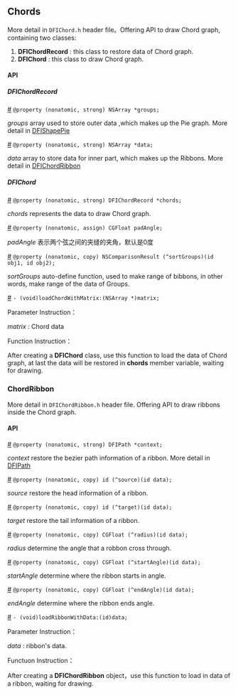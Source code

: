 ## Chords

More detail in `DFIChord.h` header file。Offering API to draw Chord graph, containing two classes:

1. **DFIChordRecord** : this class to restore data of Chord graph.
2. **DFIChord** : this class to draw Chord graph.

#### API

##### DFIChordRecord

[#]() `@property (nonatomic, strong) NSArray *groups;`

*groups* array used to store outer data ,which makes up the Pie graph. More detail in [DFIShapePie]()

[#]() `@property (nonatomic, strong) NSArray *data;`

*data* array to store data for inner part, which makes up the Ribbons. More detail in  [DFIChordRibbon]()

##### DFIChord

[#]() `@property (nonatomic, strong) DFIChordRecord *chords;`

*chords* represents the data to draw Chord graph.

[#]() `@property (nonatomic, assign) CGFloat padAngle;`

*padAngle* 表示两个弦之间的夹缝的夹角，默认是0度

[#]() `@property (nonatomic, copy) NSComparisonResult (^sortGroups)(id obj1, id obj2);`

*sortGroups* auto-define function, used to make range of bibbons, in other words, make range of the data of Groups.

[#]() `- (void)loadChordWithMatrix:(NSArray *)matrix;`

Parameter Instruction：

*matrix* : Chord data

Function Instruction：

After creating a **DFIChord** class, use this function to load the data of Chord graph, at last the data will be restored in  **chords** member variable, waiting for drawing.

### ChordRibbon

More detail in `DFIChordRibbon.h` header file. Offering API to draw ribbons inside the Chord graph.

#### API

[#]() `@property (nonatomic, strong) DFIPath *context;`

*context* restore the bezier path information of a ribbon. More detail in  [DFIPath]()

[#]() `@property (nonatomic, copy) id (^source)(id data);`

*source* restore the head information of a ribbon.

[#]() `@property (nonatomic, copy) id (^target)(id data);`

*target* restore the tail information of a ribbon.

[#]() `@property (nonatomic, copy) CGFloat (^radius)(id data);`

*radius* determine the angle that a robbon cross through.

[#]() `@property (nonatomic, copy) CGFloat (^startAngle)(id data);`

*startAngle* determine where the ribbon starts in angle.

[#]() `@property (nonatomic, copy) CGFloat (^endAngle)(id data);`

*endAngle* determine where the ribbon ends angle.

[#]() `- (void)loadRibbonWithData:(id)data;`

Parameter Instruction：

*data* : ribbon's data.

Functuon Instruction：

After creating a **DFIChordRibbon** object，use this function to load in data of a ribbon, waiting for drawing.
